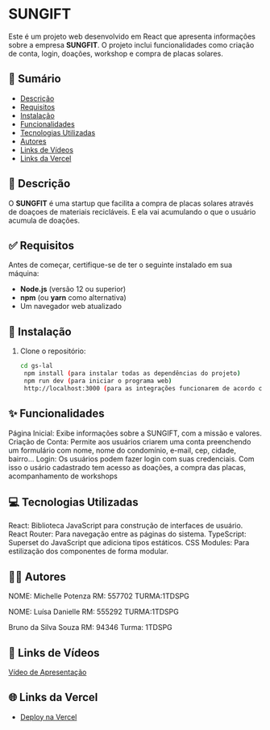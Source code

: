 # SUNGIFT


Este é um projeto web desenvolvido em React que apresenta informações sobre a empresa **SUNGFIT**. O projeto inclui funcionalidades como criação de conta, login, doações, workshop e compra de placas solares.

## 📝 Sumário
- [Descrição](#descrição)
- [Requisitos](#requisitos)
- [Instalação](#instalação)
- [Funcionalidades](#funcionalidades)
- [Tecnologias Utilizadas](#tecnologias-utilizadas)
- [Autores](#autores)
- [Links de Vídeos](#links-de-vídeos)
- [Links da Vercel](#links-da-vercel)

## 📄 Descrição

O **SUNGFIT** é uma startup que facilita a compra de placas solares através de doaçoes de materiais recicláveis. E ela vai acumulando o que o usuário acumula de doações.

## ✅ Requisitos

Antes de começar, certifique-se de ter o seguinte instalado em sua máquina:

- **Node.js** (versão 12 ou superior)
- **npm** (ou **yarn** como alternativa)
- Um navegador web atualizado

## 🚀 Instalação

1. Clone o repositório:
   ```bash
   cd gs-lal
    npm install (para instalar todas as dependências do projeto)
    npm run dev (para iniciar o programa web)
    http://localhost:3000 (para as integrações funcionarem de acordo com o que foi feito, é necessário está com main iniciado em java juntamente com o projeto de front-end)

## ✨ Funcionalidades
Página Inicial: Exibe informações sobre a SUNGIFT, com a missão e valores.
Criação de Conta: Permite aos usuários criarem uma conta preenchendo um formulário com nome, nome do condomínio, e-mail, cep, cidade, bairro...
Login: Os usuários podem fazer login com suas credenciais.
Com isso o usário cadastrado tem acesso as doações, a compra das placas, acompanhamento de workshops

## 💻 Tecnologias Utilizadas
React: Biblioteca JavaScript para construção de interfaces de usuário.
React Router: Para navegação entre as páginas do sistema.
TypeScript: Superset do JavaScript que adiciona tipos estáticos.
CSS Modules: Para estilização dos componentes de forma modular.

## 👨‍💻 Autores

NOME: Michelle Potenza
RM: 557702
TURMA:1TDSPG

NOME: Luísa Danielle 
RM: 555292
TURMA:1TDSPG

Bruno da Silva Souza
RM: 94346
Turma: 1TDSPG

## 🎥 Links de Vídeos
[Vídeo de Apresentação]()

## 🌐 Links da Vercel

- [Deploy na Vercel](https://gs-lal-eight.vercel.app/)
